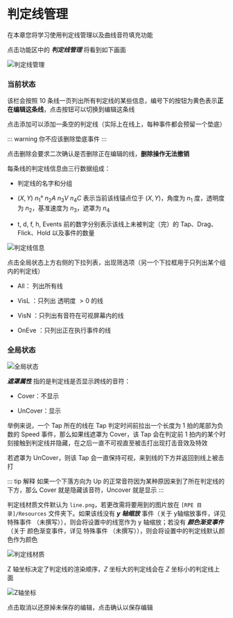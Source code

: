 # 判定线管理

在本章您将学习使用判定线管理以及曲线音符填充功能

点击功能区中的 ***判定线管理*** 将看到如下画面

![判定线管理](/assets/imgs/contents/判定线管理.avif)

### 当前状态

该栏会按照 10 条线一页列出所有判定线的某些信息，编号下的按钮为黄色表示**正在编辑这条线**，点击按钮可以切换到编辑这条线

点击添加可以添加一条空的判定线（实际上在线上，每种事件都会预留一个垫底）

::: warning
你不应该删除垫底事件
:::

点击删除会要求二次确认是否删除正在编辑的线，**删除操作无法撤销**

每条线的判定线信息由三行数据组成：

- 判定线的名字和分组

- $(X,Y)$ $n_1°$ $n_2A$ $n_3V$ $n_4C$ 表示当前该线锚点位于 $(X, Y)$，角度为 $n_1$ 度，透明度为 $n_2$，基准速度为 $n_3$，遮罩为 $n_4$

- t, d, f, h, Events 前的数字分别表示该线上未被判定（完）的 Tap、Drag、Flick、Hold 以及事件的数量

![判定线信息](/assets/imgs/contents/判定线信息.avif)

点击全局状态上方右侧的下拉列表，出现筛选项（另一个下拉框用于只列出某个组内的判定线）

- All： 列出所有线

- VisL ：只列出 透明度 $> 0$ 的线

- VisN ：只列出有音符在可视屏幕内的线

- OnEve ：只列出正在执行事件的线

### 全局状态

![全局状态](/assets/imgs/contents/全局状态.avif)

***遮罩属性*** 指的是判定线是否显示跨线的音符：

- Cover：不显示

- UnCover：显示

举例来说，一个 Tap 所在的线在 Tap 判定时间前拉出一个长度为 1 拍的尾部为负数的 Speed 事件，那么如果线遮罩为 Cover，该 Tap 会在判定前 1 拍内的某个时刻接触到判定线并隐藏，在之后一直不可视直至被击打出现打击音效及特效

若遮罩为 UnCover，则该 Tap 会一直保持可视，来到线的下方并返回到线上被击打

::: tip 解释
如果一个下落方向为 Up 的正常音符因为某种原因来到了所在判定线的下方，那么 Cover 就是隐藏该音符，Uncover 就是显示
:::

判定线材质文件默认为 `line.png`，若更改需将要用到的图片放在 `[RPE 目录]/Resources` 文件夹下。如果该线没有 ***y 轴缩放*** 事件（关于 y轴缩放事件，详见 特殊事件 （未撰写）），则会将设置中的线宽作为 y 轴缩放；若没有 ***颜色渐变事件***（关于 颜色渐变事件，详见 特殊事件 （未撰写）），则会将设置中的判定线默认颜色作为颜色

![判定线材质](/assets/imgs/contents/判定线材质.avif)

Z 轴坐标决定了判定线的渲染顺序，$Z$ 坐标大的判定线会在 $Z$ 坐标小的判定线上面

![Z轴坐标](/assets/imgs/contents/Z轴坐标.avif)

点击取消以还原掉未保存的编辑，点击确认以保存编辑